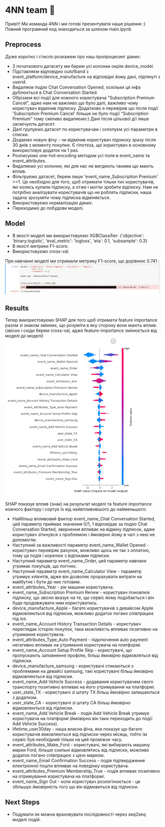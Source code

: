 #  4NN team 🧨

Привіт!
Ми команда 4NN і ми готові презентувати наше рішення :)
Повний програмний код знаходиться за шляхом main.ipynb


## Preprocess

Дуже коротко і стисло розкажем про наш пропроцесинг даних:
- З початкового датасету ми берем усі колонки окрім device_model.
- Підставляєм відповідно outofband з event_platform/device_manufacture на відповідні йому дані, підтянуті з userid.
- Видаляєм подію Chat Conversation Opened, оскільки ця інфа дублюється в Chat Conversation Started.
- Обрізаєм всі події для кожного користувача "Subscription Premium Cancel", адже нам не важливо що було далі, важливо чому користувач відмінив підписку. Додатково я перевірив що після події 'Subscription Premium Cancel' більше не було події "Subscription Premium" тому сміливо видаляємо:) Дані після цільової дії лише засмічують датасет.
- Далі групуємо датасет по користувачам і схлопуєм усі параметри в списки.
- Додаємо новую фічу - чи відмінив користувач підписку зразу після 30 днів з моменту покупки. Є гіпотеза, що користувач в основному використовує додаток на 1 раз.
- Розписуємо one-hot-encoding методом усі поля в event_name та event_attributes. 
- Видаляємо усі колонки, які для нас не вигдяють такими що мають вплив.
- Фільтруємо датасет, берем лише 'event_name_Subscription Premium' >=1. Це необхідно для того, щоб отримати тільки тих користувачів, які колись купили підписку, а отже і могли зробити відписку. Нам не потрібно аналізувати користувачів що не роблять підписки, наша задача зрозуміти чому підписка відміняється.
- Використовуємо нормалізацію даних.
- Переходимо до побудови моделі.

## Model

- В якості моделі ми використовуємо XGBClassifier: {'objective': 'binary:logistic', 'eval_metric': 'logloss', 'eta': 0.1, 'subsample': 0.3}
- В якості метрики F1-score.
- Використовуємо cross-val.

При навчанні моделі ми отримали метрику F1-score, що дорівнює 0.741 :
![App Screenshot](score.jpg)

## Results

Тепер використовуємо SHAP для того щоб отримати feature importance разом зі знаком змінних, що розуміти в яку сторону вони мають вплив:
(звісно і сюди берем cross-val, адже feature-importance змінюється від моделі до моделі)
![App Screenshot](result.jpg)

SHAP показує вплив (знак) на результат моделі та feature importance кожного фактору і сортує їх від найвпливовішого до найменьшого: 
- Найбільш впливовий фактор event_name_Chat Conversation Started, цей параметр приймає значення 0/1, 1 відповідає за подію Chat Conversation Started, звернення впливає на відміну підписок, адже користувач зіткнувся з проблемою і ймовірно йому в чаті з нею не допомогли.
- Наступний за важливості параметр event_name_Wallet Opened - користувач перевіряє рахунок, можливо щось не так з оплатою, тому ця подія і корелює з відтоками підписки. 
- Наступний параметр event_name_Order, цей параметр навпаки утримає покупців, що логічно.
- Наступний параметр event_name_Calculator View - параметр утримує клієнтів, адже він дозволяє прорахувати витрати на майбутнє і бути до них готовим.
- event_attributes_Year - рік машини користувача.
- event_name_Subscription Premium Renew - користувач поновлює підписку, що звісно вказує на те, що сервіс йому подобається і він буде продовжувати ним користуватись.
- device_manufacture_Apple - багато користувачів з девайсом Apple відмовляються від підписки, можливо додаток погано співпрацює під ios.
- event_name_Account History Transaction Details - користувач переглядає історію покупок, така можливість впливає позитивно на утримання користувача.
- event_attributes_Type_Auto Payment - підключення auto payment негативно впливає на утримання користувача на платформі.
- event_name_Account Setup Profile Skip - користувачі, що пропускають заповнення профілю, більш ймовірно відмовляться від підписки.
- device_manufacture_samsung - користувачі стикаються з проблемами на девайсі samsung, такі користувачі більш ймовірно відмовляються від підписки.
- event_name_Add Vehicle Success - додавання користувачем свого транспорту позитивно впливає на його утримування на платформі.
- user_state_TX - користувачі зі штату TX більш ймовірно залишаються з додатком.
- user_state_CA - користувачі зі штату CA більш ймовірно відмовляються від підписки.
- event_name_Add Vehicle Break - подія Add Vehicle Break утримує користувача на платформі (ймовірно він таки переходить до події Add Vehicle Success).
- lifetime_user30day - наша власна фіча, яка показує що багато користувачів вімовляються від підписки через місяць, тобто їм сервіс був необхідний тільки на цей проміжок часу.
- event_attributes_Make_Ford - користувачі, які вибирають машину марки Ford, більше схильні відмовлятись від підписки, можливо додаток погано співпрацює з цією маркою.
- event_name_Email Confirmation Success - подія підтвердження електронної пошти впливає на поведінку користувача.
- event_attributes_Premium Membership_True - подія впливає позитивно на отримування користувача на платформі.
- event_name_Sign Out - коли користувач розлогінюється - це збільшує ймовірність того що він відмовиться від підписки.


## Next Steps

- Подумати як можна враховувати послідовності через seq2seq моделі подій.
